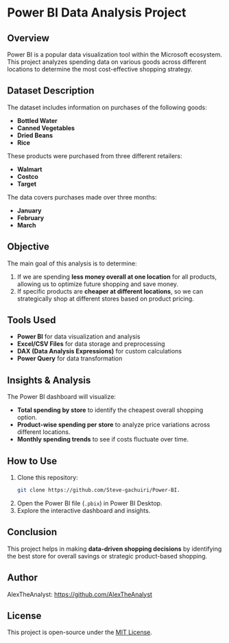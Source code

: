 # Power BI Data Analysis Project

## Overview
Power BI is a popular data visualization tool within the Microsoft ecosystem. This project analyzes spending data on various goods across different locations to determine the most cost-effective shopping strategy.

## Dataset Description
The dataset includes information on purchases of the following goods:
- **Bottled Water**
- **Canned Vegetables**
- **Dried Beans**
- **Rice**

These products were purchased from three different retailers:
- **Walmart**
- **Costco**
- **Target**

The data covers purchases made over three months:
- **January**
- **February**
- **March**

## Objective
The main goal of this analysis is to determine:
1. If we are spending **less money overall at one location** for all products, allowing us to optimize future shopping and save money.
2. If specific products are **cheaper at different locations**, so we can strategically shop at different stores based on product pricing.

## Tools Used
- **Power BI** for data visualization and analysis
- **Excel/CSV Files** for data storage and preprocessing
- **DAX (Data Analysis Expressions)** for custom calculations
- **Power Query** for data transformation

## Insights & Analysis
The Power BI dashboard will visualize:
- **Total spending by store** to identify the cheapest overall shopping option.
- **Product-wise spending per store** to analyze price variations across different locations.
- **Monthly spending trends** to see if costs fluctuate over time.

## How to Use
1. Clone this repository:  
   ```bash
   git clone https://github.com/Steve-gachuiri/Power-BI.
   ```
2. Open the Power BI file (`.pbix`) in Power BI Desktop.
3. Explore the interactive dashboard and insights.

## Conclusion
This project helps in making **data-driven shopping decisions** by identifying the best store for overall savings or strategic product-based shopping.

## Author
AlexTheAnalyst: https://github.com/AlexTheAnalyst

## License
This project is open-source under the [MIT License](LICENSE).
